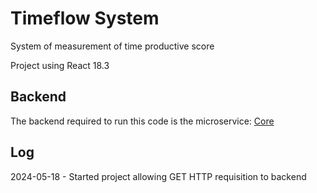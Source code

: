 # Timeflow System
System of measurement of time productive score

Project using React 18.3

## Backend
The backend required to run this code is the microservice: [Core](https://github.com/paradigma0621/timeflowsystem-core-java21)

## Log
2024-05-18 - Started project allowing GET HTTP requisition to backend
